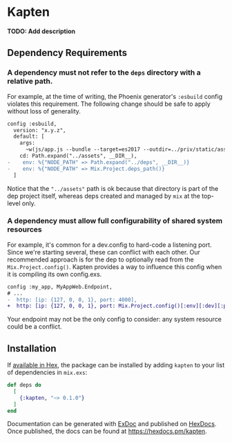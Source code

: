 # Kapten

**TODO: Add description**

## Dependency Requirements

### A dependency must not refer to the `deps` directory with a relative path.

For example, at the time of writing, the Phoenix generator's `:esbuild` config violates this requirement.
The following change should be safe to apply without loss of generality.

```diff
config :esbuild,
  version: "x.y.z",
  default: [
    args:
      ~w(js/app.js --bundle --target=es2017 --outdir=../priv/static/assets --external:/fonts/* --external:/images/*),
    cd: Path.expand("../assets", __DIR__),
-    env: %{"NODE_PATH" => Path.expand("../deps", __DIR__)}
-    env: %{"NODE_PATH" => Mix.Project.deps_path()}
  ]
```

Notice that the `"../assets"` path is ok because that directory is part of the dep project itself, whereas
deps created and managed by `mix` at the top-level only.

### A dependency must allow full configurability of shared system resources

For example, it's common for a dev.config to hard-code a listening port. Since we're starting
several, these can conflict with each other. Our recommended approach is for the dep to optionally
read from the `Mix.Project.config()`. Kapten provides a way to influence this config when it is
compiling its own config.exs.

```diff
config :my_app, MyAppWeb.Endpoint,
# ...
-  http: [ip: {127, 0, 0, 1}, port: 4000],
+  http: [ip: {127, 0, 0, 1}, port: Mix.Project.config()[:env][:dev][:port] || 4000],
```

Your endpoint may not be the only config to consider: any system resource could be a conflict.

## Installation

If [available in Hex](https://hex.pm/docs/publish), the package can be installed
by adding `kapten` to your list of dependencies in `mix.exs`:

```elixir
def deps do
  [
    {:kapten, "~> 0.1.0"}
  ]
end
```

Documentation can be generated with [ExDoc](https://github.com/elixir-lang/ex_doc)
and published on [HexDocs](https://hexdocs.pm). Once published, the docs can
be found at <https://hexdocs.pm/kapten>.

